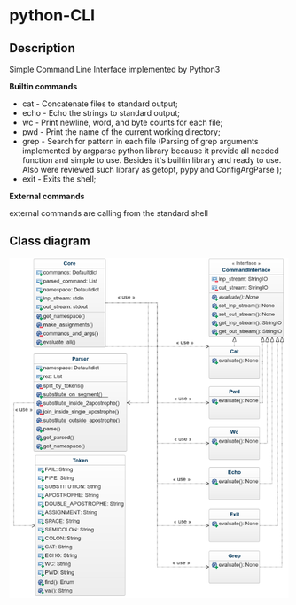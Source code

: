 # python-CLI

## Description
Simple Command Line Interface implemented by Python3  

**Builtin commands**
  - cat - Concatenate files to standard output;
  - echo - Echo the strings to standard output;
  - wc - Print newline, word, and byte counts for each file;
  - pwd - Print the name of the current working directory;
  - grep - Search for pattern in each file (Parsing of grep arguments implemented by argparse python library because  it provide all needed function and simple to use. Besides it's builtin library and ready to use. Also were reviewed such library as getopt, pypy and ConfigArgParse
);
  - exit - Exits the shell;

**External commands**  

external commands are calling from the standard shell

## Class diagram
![diagram](https://raw.githubusercontent.com/AntonCoon/python-CLI/task-2/class-diagram.png)
